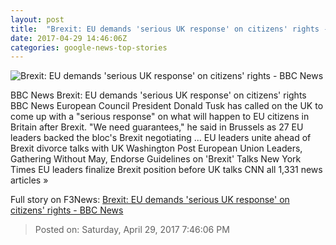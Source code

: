 ```yaml
---
layout: post
title:  "Brexit: EU demands 'serious UK response' on citizens' rights - BBC News"
date: 2017-04-29 14:46:06Z
categories: google-news-top-stories
---
```


![Brexit: EU demands 'serious UK response' on citizens' rights - BBC News](https://ichef.bbci.co.uk/news/1024/cpsprodpb/82EA/production/_95841533_mediaitem95841531.jpg)

BBC News Brexit: EU demands 'serious UK response' on citizens' rights BBC News European Council President Donald Tusk has called on the UK to come up with a "serious response" on what will happen to EU citizens in Britain after Brexit. "We need guarantees," he said in Brussels as 27 EU leaders backed the bloc's Brexit negotiating ... EU leaders unite ahead of Brexit divorce talks with UK Washington Post European Union Leaders, Gathering Without May, Endorse Guidelines on 'Brexit' Talks New York Times EU leaders finalize Brexit position before UK talks CNN all 1,331 news articles »


Full story on F3News: [Brexit: EU demands 'serious UK response' on citizens' rights - BBC News](http://www.f3nws.com/n/jYFGhD)

> Posted on: Saturday, April 29, 2017 7:46:06 PM
